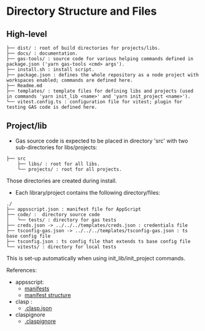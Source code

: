 # Directory Structure and Files

## High-level

```
├── dist/ : root of build directories for projects/libs.
├── docs/ : documentation.
├── gas-tools/ : source code for various helping commands defined in package.json ('yarn gas-tools <cmd> args').
├── install.sh : install script.
├── package.json : defines the whole repository as a node project with workspaces enabled; commands are defined here.
├── Readme.md
├── templates/ : template files for defining libs and projects (used in commands 'yarn init_lib <name>' and 'yarn init_project <name>').
└── vitest.config.ts : configuration file for vitest; plugin for testing GAS code is defined here.
```

## Project/lib

- Gas source code is expected to be placed in directory 'src' with two sub-directories for libs/projects:

```
├── src
    ├── libs/ : root for all libs.
    └── projects/ : root for all projects.
```

Those directories are created during install.

- Each library/project contains the following directory/files:

```
./
├── appsscript.json : manifest file for AppScript
├── code/ :  directory source code
│   └── tests/ : directory for gas tests
├── creds.json -> ../../../templates/creds.json : credentials file 
├── tsconfig-gas.json -> ../../../templates/tsconfig-gas.json : ts base config file
├── tsconfig.json : ts config file that extends ts base config file
└── vitests/ : directory for local tests
```

This is set-up automatically when using init_lib/init_project commands.

References:

- appsscript:
    -  [manifests](https://developers.google.com/apps-script/concepts/manifests) 
    -  [manifest structure](https://developers.google.com/apps-script/manifest)
- clasp :
    - [.clasp.json](https://github.com/google/clasp#project-settings-file-claspjson)
- claspignore
    - [.claspignore](https://github.com/google/clasp#ignore-file-claspignore)